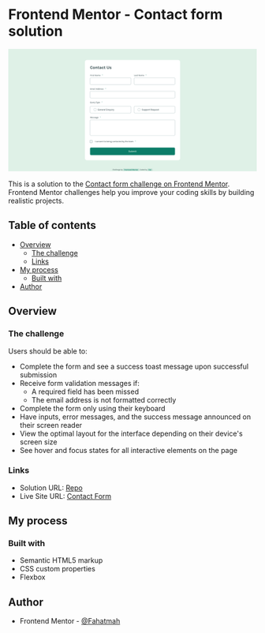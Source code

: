 # Frontend Mentor - Contact form solution

![](screenshot.png)

This is a solution to the
[Contact form challenge on Frontend Mentor](https://www.frontendmentor.io/challenges/contact-form--G-hYlqKJj).
Frontend Mentor challenges help you improve your coding skills by building
realistic projects.

## Table of contents

- [Overview](#overview)
  - [The challenge](#the-challenge)
  - [Links](#links)
- [My process](#my-process)
  - [Built with](#built-with)
- [Author](#author)

## Overview

### The challenge

Users should be able to:

- Complete the form and see a success toast message upon successful submission
- Receive form validation messages if:
  - A required field has been missed
  - The email address is not formatted correctly
- Complete the form only using their keyboard
- Have inputs, error messages, and the success message announced on their screen
  reader
- View the optimal layout for the interface depending on their device's screen
  size
- See hover and focus states for all interactive elements on the page

### Links

- Solution URL:
  [Repo](https://github.com/Fahatmah/front-end-mentor-challenges/tree/main/contact-form)
- Live Site URL:
  [Contact Form](https://fahatmah.github.io/front-end-mentor-challenges/)

## My process

### Built with

- Semantic HTML5 markup
- CSS custom properties
- Flexbox

## Author

- Frontend Mentor - [@Fahatmah](https://www.frontendmentor.io/profile/Fahatmah)
